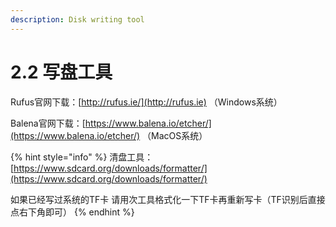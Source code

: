 ```yaml
---
description: Disk writing tool
---
```


# 2.2 写盘工具

Rufus官网下载：[http://rufus.ie/](http://rufus.ie) （Windows系统）

Balena官网下载：[https://www.balena.io/etcher/](https://www.balena.io/etcher/) （MacOS系统）

{% hint style="info" %}
清盘工具：[https://www.sdcard.org/downloads/formatter/](https://www.sdcard.org/downloads/formatter/)

如果已经写过系统的TF卡 请用次工具格式化一下TF卡再重新写卡（TF识别后直接点右下角即可）
{% endhint %}
